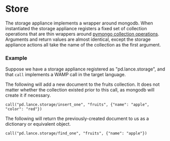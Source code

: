 # Store

The storage appliance implements a wrapper around mongodb.  When instantiated the storage appliance registers a fixed set of collection operations that are thin wrappers around [pymongo collection operations](http://api.mongodb.org/python/current/api/pymongo/collection.html).  Arguments and return values are almost identical, except the storage appliance actions all take the name of the collection as the first argument.

### Example

Suppose we have a storage appliance registered as "pd.lance.storage", and that `call` implements a WAMP call in the target language.

The following will add a new document to the fruits collection.  It does not matter whether the collection existed prior to this call, as mongodb will create it if necessary.

`call("pd.lance.storage/insert_one", "fruits", {"name": "apple", "color": "red"})`

The following will return the previously-created document to us as a dictionary or equivalent object.

`call("pd.lance.storage/find_one", "fruits", {"name": "apple"})`


<!-- Simple wrapper around an instance of some database
RPC call arguments are simply fed into the underlying database

postgres
MySQL
mongodb

Bank [2]
Object-level storage
REST
Replay
Stores data automatically by subscribing to assigned endpoints
Allows agents to query past data

? [3]
Details
Complex, distributed stores
May require agent code libraries

DHT
Persists objects redundantly across agents

SyncActiveRecord
ActiveRecord like interface to objects
Objects referencible across instances
Changes to objects are distributed -->